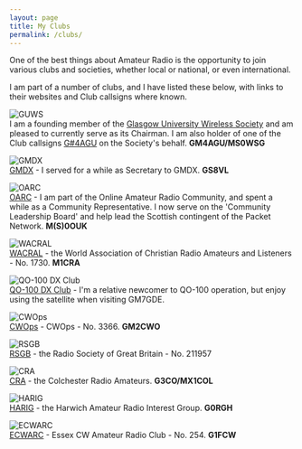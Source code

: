 ```yaml
---
layout: page
title: My Clubs
permalink: /clubs/
---
```

<script>
function redirectToPage() {
  const currentDate = new Date();
    const dayOfWeek = currentDate.getDay(); // 0 = Sunday, 1 = Monday, ..., 6 = Saturday

      if (dayOfWeek === 0) {
          // Redirect to the desired page on Sundays
              window.location.replace('/sabbath'); // Replace '/path/to/sunday-page' with the actual URL of your Sunday page
                }
                }

                // Call the function when the page loads
                window.onload = redirectToPage;
                </script>
One of the best things about Amateur Radio is the opportunity to join various clubs and societies, whether local or national, or even international.

I am part of a number of clubs, and I have listed these below, with links to their websites and Club callsigns where known.

![GUWS](images/GUWS_Logo.png)
<br> I am a founding member of the [Glasgow University Wireless Society](https://www.mm0wsg.radio) and am pleased to currently serve as its Chairman. I am also holder of one of the Club callsigns [G#4AGU](https://www.qrz.com/db/gs4agu) on the Society's behalf. **GM4AGU/MS0WSG**

![GMDX](images/gmdxLogo.png)
<br>[GMDX](https://www.gmdx.org.uk/) - I served for a while as Secretary to GMDX. **GS8VL**

![OARC](images/oarcboth-3.png)
<br>[OARC](https://www.oarc.uk/) - I am part of the Online Amateur Radio Community, and spent a while as a Community Representative. I now serve on the 'Community Leadership Board' and help lead the Scottish contingent of the Packet Network. **M(S)0OUK**

![WACRAL](images/8adf3-lapel_pin.png)
<br>[WACRAL](https://http://www.wacral.org/) - the World Association of Christian Radio Amateurs and Listeners - No. 1730. **M1CRA**

![QO-100 DX Club](images/qo100.png)
<br>[QO-100 DX Club](https://qo100dx.club) - I'm a relative newcomer to QO-100 operation, but enjoy using the satellite when visiting GM7GDE.

![CWOps](images/cwops.png)
<br>[CWOps](https://cwops.org/) - CWOps - No. 3366. **GM2CWO**

![RSGB](images/a8a88-rsgb.png)
<br>[RSGB](https://www.rsgb.org) - the Radio Society of Great Britain - No. 211957

![CRA](images/b44ff-cra.jpg)
<br>[CRA](http://www.g3co.uk/) - the Colchester Radio Amateurs. **G3CO/MX1COL**

![HARIG](images/4386a-harig.gif)
<br>[HARIG](http://harig.org.uk/) - the Harwich Amateur Radio Interest Group. **G0RGH**

![ECWARC](images/25947-ecwarc.jpg)
<br>[ECWARC](https://essexcw.uk/) - Essex CW Amateur Radio Club - No. 254. **G1FCW**
